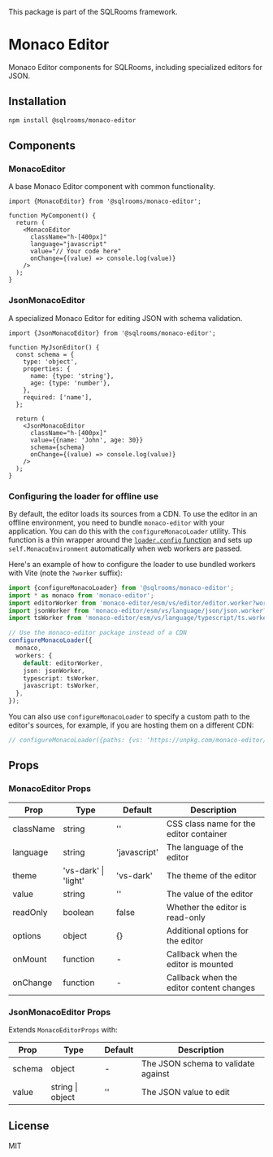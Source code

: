 This package is part of the SQLRooms framework.

# Monaco Editor

Monaco Editor components for SQLRooms, including specialized editors for JSON.

## Installation

```bash
npm install @sqlrooms/monaco-editor
```

## Components

### MonacoEditor

A base Monaco Editor component with common functionality.

```tsx
import {MonacoEditor} from '@sqlrooms/monaco-editor';

function MyComponent() {
  return (
    <MonacoEditor
      className="h-[400px]"
      language="javascript"
      value="// Your code here"
      onChange={(value) => console.log(value)}
    />
  );
}
```

### JsonMonacoEditor

A specialized Monaco Editor for editing JSON with schema validation.

```tsx
import {JsonMonacoEditor} from '@sqlrooms/monaco-editor';

function MyJsonEditor() {
  const schema = {
    type: 'object',
    properties: {
      name: {type: 'string'},
      age: {type: 'number'},
    },
    required: ['name'],
  };

  return (
    <JsonMonacoEditor
      className="h-[400px]"
      value={{name: 'John', age: 30}}
      schema={schema}
      onChange={(value) => console.log(value)}
    />
  );
}
```

### Configuring the loader for offline use

By default, the editor loads its sources from a CDN. To use the editor in an
offline environment, you need to bundle `monaco-editor` with your application.
You can do this with the `configureMonacoLoader` utility. This function is a
thin wrapper around the [`loader.config` function](https://github.com/suren-atoyan/monaco-react#loader-config)
and sets up `self.MonacoEnvironment` automatically when web workers are passed.

Here's an example of how to configure the loader to use bundled workers with
Vite (note the `?worker` suffix):

```ts
import {configureMonacoLoader} from '@sqlrooms/monaco-editor';
import * as monaco from 'monaco-editor';
import editorWorker from 'monaco-editor/esm/vs/editor/editor.worker?worker';
import jsonWorker from 'monaco-editor/esm/vs/language/json/json.worker?worker';
import tsWorker from 'monaco-editor/esm/vs/language/typescript/ts.worker?worker';

// Use the monaco-editor package instead of a CDN
configureMonacoLoader({
  monaco,
  workers: {
    default: editorWorker,
    json: jsonWorker,
    typescript: tsWorker,
    javascript: tsWorker,
  },
});
```

You can also use `configureMonacoLoader` to specify a custom path to the
editor's sources, for example, if you are hosting them on a different CDN:

```ts
// configureMonacoLoader({paths: {vs: 'https://unpkg.com/monaco-editor/min/vs'}});
```

## Props

### MonacoEditor Props

| Prop      | Type                 | Default      | Description                              |
| --------- | -------------------- | ------------ | ---------------------------------------- |
| className | string               | ''           | CSS class name for the editor container  |
| language  | string               | 'javascript' | The language of the editor               |
| theme     | 'vs-dark' \| 'light' | 'vs-dark'    | The theme of the editor                  |
| value     | string               | ''           | The value of the editor                  |
| readOnly  | boolean              | false        | Whether the editor is read-only          |
| options   | object               | {}           | Additional options for the editor        |
| onMount   | function             | -            | Callback when the editor is mounted      |
| onChange  | function             | -            | Callback when the editor content changes |

### JsonMonacoEditor Props

Extends `MonacoEditorProps` with:

| Prop   | Type             | Default | Description                         |
| ------ | ---------------- | ------- | ----------------------------------- |
| schema | object           | -       | The JSON schema to validate against |
| value  | string \| object | ''      | The JSON value to edit              |

## License

MIT
